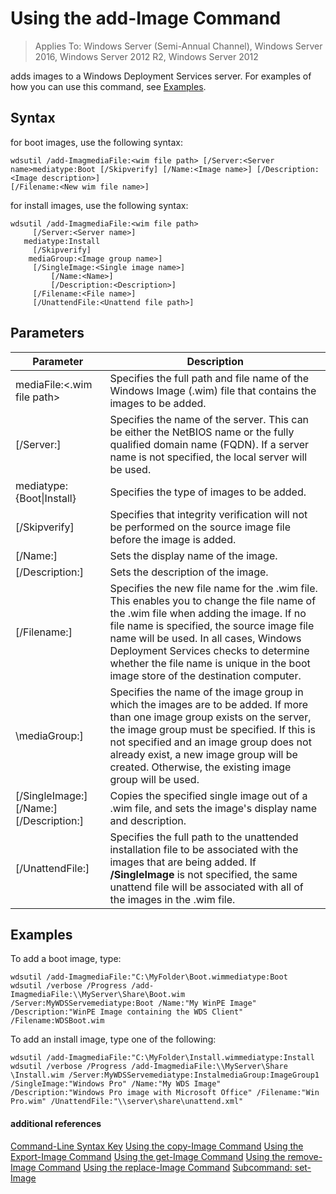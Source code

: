 # Using the add-Image Command

>Applies To: Windows Server (Semi-Annual Channel), Windows Server 2016, Windows Server 2012 R2, Windows Server 2012

adds images to a Windows Deployment Services server. For examples of how you can use this command, see [Examples](#BKMK_examples).
## Syntax
for boot images, use the following syntax:
```
wdsutil /add-ImagmediaFile:<wim file path> [/Server:<Server name>mediatype:Boot [/Skipverify] [/Name:<Image name>] [/Description:<Image description>] 
[/Filename:<New wim file name>]
```
for install images, use the following syntax:
```
wdsutil /add-ImagmediaFile:<wim file path>
     [/Server:<Server name>]
   mediatype:Install
     [/Skipverify]
    mediaGroup:<Image group name>]
     [/SingleImage:<Single image name>]
         [/Name:<Name>]
         [/Description:<Description>]
     [/Filename:<File name>]
     [/UnattendFile:<Unattend file path>]
```
## Parameters
|Parameter|Description|
|-------|--------|
mediaFile:<.wim file path>|Specifies the full path and file name of the Windows Image (.wim) file that contains the images to be added.|
|[/Server:<Server name>]|Specifies the name of the server. This can be either the NetBIOS name or the fully qualified domain name (FQDN). If a server name is not specified, the local server will be used.|
mediatype:{Boot&#124;Install}|Specifies the type of images to be added.|
|[/Skipverify]|Specifies that integrity verification will not be performed on the source image file before the image is added.|
|[/Name:<Name>]|Sets the display name of the image.|
|[/Description:<Description>]|Sets the description of the image.|
|[/Filename:<Filename>]|Specifies the new file name for the .wim file. This enables you to change the file name of the .wim file when adding the image. If no file name is specified, the source image file name will be used. In all cases, Windows Deployment Services checks to determine whether the file name is unique in the boot image store of the destination computer.|
|\mediaGroup:<Image group name>]|Specifies the name of the image group in which the images are to be added. If more than one image group exists on the server, the image group must be specified. If this is not specified and an image group does not already exist, a new image group will be created. Otherwise, the existing image group will be used.|
|[/SingleImage:<Single image name>] [/Name:<Name>] [/Description:<Description>]|Copies the specified single image out of a .wim file, and sets the image's display name and description.|
|[/UnattendFile:<Unattend file path>]|Specifies the full path to the unattended installation file to be associated with the images that are being added. If **/SingleImage** is not specified, the same unattend file will be associated with all of the images in the .wim file.|
## <a name="BKMK_examples"></a>Examples
To add a boot image, type:
```
wdsutil /add-ImagmediaFile:"C:\MyFolder\Boot.wimmediatype:Boot
wdsutil /verbose /Progress /add-ImagmediaFile:\\MyServer\Share\Boot.wim /Server:MyWDSServemediatype:Boot /Name:"My WinPE Image" 
/Description:"WinPE Image containing the WDS Client" /Filename:WDSBoot.wim
```
To add an install image, type one of the following:
```
wdsutil /add-ImagmediaFile:"C:\MyFolder\Install.wimmediatype:Install
wdsutil /verbose /Progress /add-ImagmediaFile:\\MyServer\Share \Install.wim /Server:MyWDSServemediatype:InstalmediaGroup:ImageGroup1 
/SingleImage:"Windows Pro" /Name:"My WDS Image"
/Description:"Windows Pro image with Microsoft Office" /Filename:"Win Pro.wim" /UnattendFile:"\\server\share\unattend.xml"
```
#### additional references
[Command-Line Syntax Key](command-line-syntax-key.md)
[Using the copy-Image Command](using-the-copy-image-command.md)
[Using the Export-Image Command](using-the-export-image-command.md)
[Using the get-Image Command](using-the-get-image-command.md)
[Using the remove-Image Command](using-the-remove-image-command.md)
[Using the replace-Image Command](using-the-replace-image-command.md)
[Subcommand: set-Image](subcommand-set-image.md)
